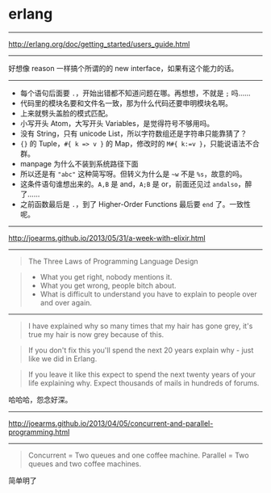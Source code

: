 # erlang

---

http://erlang.org/doc/getting_started/users_guide.html

---

好想像 reason 一样搞个所谓的的 new interface，如果有这个能力的话。

---

+ 每个语句后面要 `.`，开始出错都不知道问题在哪。再想想，不就是 `;` 吗……
+ 代码里的模块名要和文件名一致，那为什么代码还要申明模块名啊。
+ 上来就劈头盖脸的模式匹配。
+ 小写开头 Atom，大写开头 Variables，是觉得符号不够用吗。
+ 没有 String，只有 unicode List，所以字符数组还是字符串只能靠猜了？
+ `{}` 的 Tuple，`#{ k => v }` 的 Map，修改时的 `M#{ k:=v }`，只能说语法不合群。
+ manpage 为什么不装到系统路径下面
+ 所以还是有 `"abc"` 这种简写呀。但转义为什么是 `~w` 不是 `%s`，故意的吗。
+ 这条件语句谁想出来的。`A,B` 是 and，`A;B` 是 or，前面还见过 `andalso`，醉了……
+ 之前函数最后是 `.`，到了 Higher-Order Functions 最后要 `end` 了。一致性呢。


---

http://joearms.github.io/2013/05/31/a-week-with-elixir.html

---

> The Three Laws of Programming Language Design

> + What you get right, nobody mentions it.
> + What you get wrong, people bitch about.
> + What is difficult to understand you have to explain to people over and over again.

---

> I have explained why so many times that my hair has gone grey, it's true my
> hair is now grey because of this.

> If you don't fix this you'll spend the next 20 years explain why - just like
> we did in Erlang.

> If you leave it like this expect to spend the next twenty years of your life
> explaining why. Expect thousands of mails in hundreds of forums.

哈哈哈，怨念好深。

---

http://joearms.github.io/2013/04/05/concurrent-and-parallel-programming.html

---

> Concurrent = Two queues and one coffee machine.
> Parallel = Two queues and two coffee machines.

简单明了
